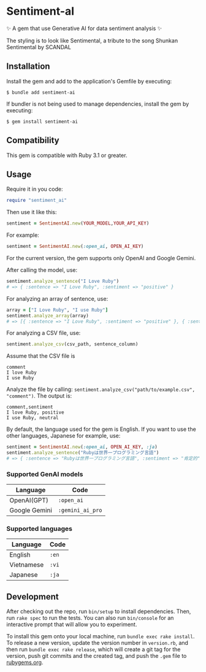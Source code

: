 # Sentiment-aI

✨ A gem that use Generative AI for data sentiment analysis ✨

The styling is to look like Sentimental, a tribute to the song Shunkan Sentimental by SCANDAL

## Installation

Install the gem and add to the application's Gemfile by executing:
```
$ bundle add sentiment-ai
```
If bundler is not being used to manage dependencies, install the gem by executing:
```
$ gem install sentiment-ai
```

## Compatibility

This gem is compatible with Ruby 3.1 or greater.

## Usage

Require it in you code:
```ruby
require "sentiment_ai"
```
Then use it like this:

```ruby
sentiment = SentimentAI.new(YOUR_MODEL,YOUR_API_KEY)
```

For example:
```ruby
sentiment = SentimentAI.new(:open_ai, OPEN_AI_KEY)
```

For the current version, the gem supports only OpenAI and Google Gemini.

After calling the model, use:
```ruby
sentiment.analyze_sentence("I Love Ruby")
# => { :sentence => "I Love Ruby", :sentiment => "positive" }
```
For analyzing an array of sentence, use:
```ruby
array = ["I Love Ruby", "I use Ruby"]
sentiment.analyze_array(array)
# => [{ :sentence => "I Love Ruby", :sentiment => "positive" }, { :sentence => "I use Ruby", :sentiment => "neutral" }]
```
For analyzing a CSV file, use:
```ruby
sentiment.analyze_csv(csv_path, sentence_column)
```
Assume that the CSV file is
```csv
comment
I love Ruby
I use Ruby
```
Analyze the file by calling: `sentiment.analyze_csv("path/to/example.csv", "comment")`. The output is:
```csv
comment,sentiment
I love Ruby, positive
I use Ruby, neutral
```
By default, the language used for the gem is English. If you want to use the other languages, Japanese for example, use:
```ruby
sentiment = SentimentAI.new(:open_ai, OPEN_AI_KEY, :ja)
sentiment.analyze_sentence("Rubyは世界一プログラミング言語")
# => { :sentence => "Rubyは世界一プログラミング言語", :sentiment => "肯定的" }
```
### Supported GenAI models

| Language | Code |
|----------|------|
| OpenAI(GPT) | `:open_ai` |
| Google Gemini | `:gemini_ai_pro` |

### Supported languages

| Language | Code |
|----------|------|
| English  | `:en` |
| Vietnamese | `:vi` |
| Japanese | `:ja` |

## Development

After checking out the repo, run `bin/setup` to install dependencies. Then, run `rake spec` to run the tests. You can also run `bin/console` for an interactive prompt that will allow you to experiment.

To install this gem onto your local machine, run `bundle exec rake install`. To release a new version, update the version number in `version.rb`, and then run `bundle exec rake release`, which will create a git tag for the version, push git commits and the created tag, and push the `.gem` file to [rubygems.org](https://rubygems.org).
